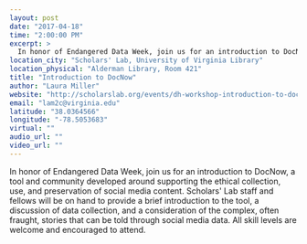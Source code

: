 ```yaml
---
layout: post
date: "2017-04-18"
time: "2:00:00 PM"
excerpt: >
  In honor of Endangered Data Week, join us for an introduction to DocNow, a tool and community developed around supporting the ethical ...
location_city: "Scholars' Lab, University of Virginia Library"
location_physical: "Alderman Library, Room 421"
title: "Introduction to DocNow"
author: "Laura Miller"
website: "http://scholarslab.org/events/dh-workshop-introduction-to-docnow/"
email: "lam2c@virginia.edu"
latitude: "38.0364566"
longitude: "-78.5053683"
virtual: ""
audio_url: ""
video_url: ""
---
```


In honor of Endangered Data Week, join us for an introduction to DocNow, a tool and community developed around supporting the ethical collection, use, and preservation of social media content.  Scholars' Lab staff and fellows will be on hand to provide a brief introduction to the tool, a discussion of data collection, and a consideration of the complex, often fraught, stories that can be told through social media data. All skill levels are welcome and encouraged to attend. 
